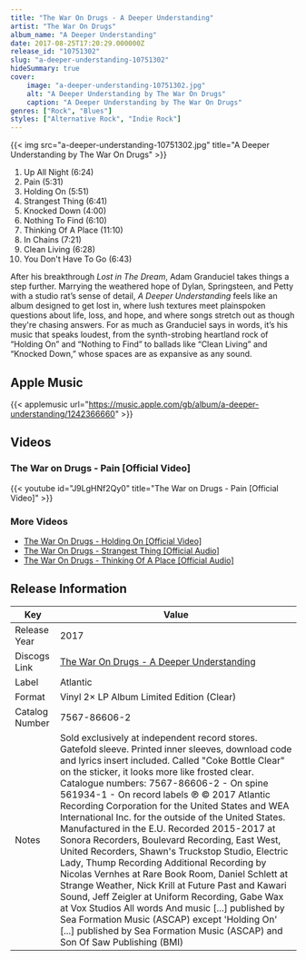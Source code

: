 ```yaml
---
title: "The War On Drugs - A Deeper Understanding"
artist: "The War On Drugs"
album_name: "A Deeper Understanding"
date: 2017-08-25T17:20:29.000000Z
release_id: "10751302"
slug: "a-deeper-understanding-10751302"
hideSummary: true
cover:
    image: "a-deeper-understanding-10751302.jpg"
    alt: "A Deeper Understanding by The War On Drugs"
    caption: "A Deeper Understanding by The War On Drugs"
genres: ["Rock", "Blues"]
styles: ["Alternative Rock", "Indie Rock"]
---
```


{{< img src="a-deeper-understanding-10751302.jpg" title="A Deeper Understanding by The War On Drugs" >}}

<!-- section break -->

1. Up All Night (6:24)
2. Pain (5:31)
3. Holding On (5:51)
4. Strangest Thing (6:41)
5. Knocked Down (4:00)
6. Nothing To Find (6:10)
7. Thinking Of A Place (11:10)
8. In Chains (7:21)
9. Clean Living (6:28)
10. You Don't Have To Go (6:43)

<!-- section break -->


After his breakthrough <i>Lost in The Dream</i>, Adam Granduciel takes things a step further. Marrying the weathered hope of Dylan, Springsteen, and Petty with a studio rat’s sense of detail, <i>A Deeper Understanding</i> feels like an album designed to get lost in, where lush textures meet plainspoken questions about life, loss, and hope, and where songs stretch out as though they're chasing answers. For as much as Granduciel says in words, it’s his music that speaks loudest, from the synth-strobing heartland rock of “Holding On” and “Nothing to Find” to ballads like “Clean Living” and “Knocked Down,” whose spaces are as expansive as any sound.



## Apple Music
{{< applemusic url="https://music.apple.com/gb/album/a-deeper-understanding/1242366660" >}}





## Videos
### The War on Drugs - Pain [Official Video]
{{< youtube id="J9LgHNf2Qy0" title="The War on Drugs - Pain [Official Video]" >}}<br>

### More Videos

- [The War On Drugs - Holding On [Official Video]](https://www.youtube.com/watch?v=6-oHBkikDBg)
- [The War On Drugs - Strangest Thing [Official Audio]](https://www.youtube.com/watch?v=bvmEYgFsgyg)
- [The War On Drugs - Thinking Of A Place [Official Audio]](https://www.youtube.com/watch?v=TeaDE1magRk)


## Release Information
|  Key           | Value                                                |
| ---------------| ---------------------------------------------------- |
| Release Year   | 2017                                   |
| Discogs Link   | [The War On Drugs - A Deeper Understanding](https://www.discogs.com/release/10751302-The-War-On-Drugs-A-Deeper-Understanding) |
| Label          | Atlantic |
| Format         | Vinyl 2× LP Album Limited Edition (Clear) |
| Catalog Number | 7567-86606-2 |
| Notes | Sold exclusively at independent record stores. Gatefold sleeve. Printed inner sleeves, download code and lyrics insert included.  Called "Coke Bottle Clear" on the sticker, it looks more like frosted clear.  Catalogue numbers: 7567-86606-2 - On spine 561934-1 - On record labels  ℗ © 2017 Atlantic Recording Corporation for the United States and WEA International Inc. for the outside of the United States. Manufactured in the E.U.  Recorded 2015-2017 at Sonora Recorders, Boulevard Recording, East West, United Recorders, Shawn's Truckstop Studio, Electric Lady, Thump Recording  Additional Recording by Nicolas Vernhes at Rare Book Room, Daniel Schlett at Strange Weather, Nick Krill at Future Past and Kawari Sound, Jeff Zeigler at Uniform Recording, Gabe Wax at Vox Studios  All words And music [...] published by Sea Formation Music (ASCAP) except 'Holding On' [...] published by Sea Formation Music (ASCAP) and Son Of Saw Publishing (BMI) |